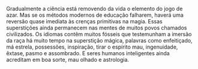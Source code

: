﻿Gradualmente a ciência está removendo da vida o elemento do jogo de azar. Mas se os métodos modernos de educação falharem, haverá uma reversão quase imediata às crenças primitivas na magia. Essas superstições ainda permanecem nas mentes de muitos povos chamados civilizados. Os idiomas contêm muitos fósseis que testemunham a imersão da raça há muito tempo na superstição mágica, palavras como enfeitiçado, má estrela, possessões, inspiração, tirar o espírito mau, ingenuidade, êxtase, pasmo e assombrado. E seres humanos inteligentes ainda acreditam em boa sorte, mau olhado e astrologia.